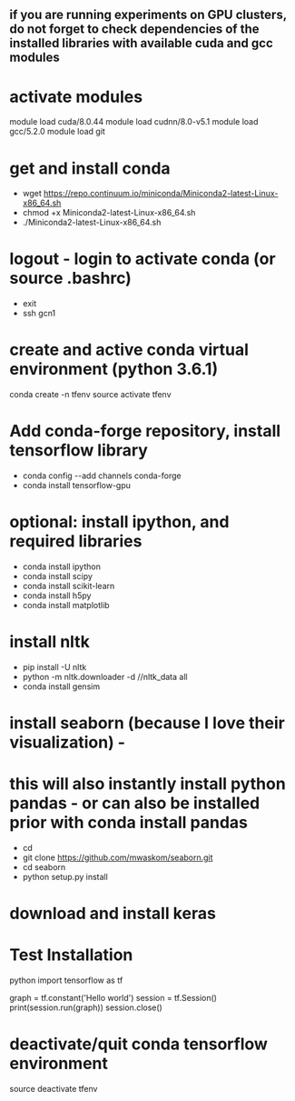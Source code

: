 ## if you are running experiments on GPU clusters, do not forget to check dependencies of the installed libraries with available cuda and gcc modules
# activate modules 
module load cuda/8.0.44
module load cudnn/8.0-v5.1
module load gcc/5.2.0
module load git

# get and install conda
* wget https://repo.continuum.io/miniconda/Miniconda2-latest-Linux-x86_64.sh
* chmod +x Miniconda2-latest-Linux-x86_64.sh
* ./Miniconda2-latest-Linux-x86_64.sh

# logout - login to activate conda (or source .bashrc)
* exit
* ssh gcn1

# create and active conda virtual environment (python 3.6.1)
conda create -n tfenv
source activate tfenv            

# Add conda-forge repository, install tensorflow library
* conda config --add channels conda-forge
* conda install tensorflow-gpu

# optional: install ipython, and required libraries
* conda install ipython
* conda install scipy
* conda install scikit-learn
* conda install h5py
* conda install matplotlib
# install nltk
* pip install -U nltk
* python -m nltk.downloader -d /<your-home-directory>/nltk_data all
* conda install gensim

# install seaborn (because I love their visualization) - 
# this will also instantly install python pandas - or can also be installed prior with conda install pandas
* cd <your-git-directory>
* git clone https://github.com/mwaskom/seaborn.git
* cd seaborn
* python setup.py install 
# download and install keras


# Test Installation
python
import tensorflow as tf

graph = tf.constant('Hello world')
session = tf.Session()
print(session.run(graph))
session.close()



# deactivate/quit conda tensorflow environment
source deactivate tfenv
